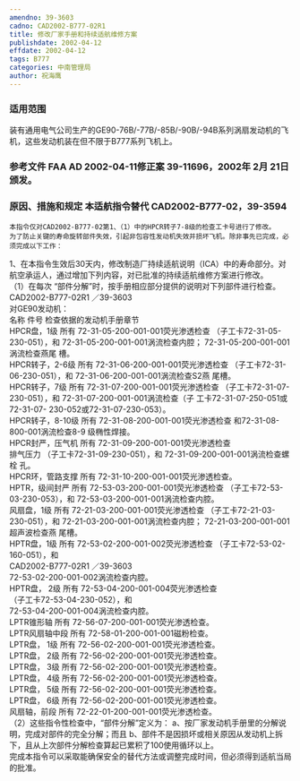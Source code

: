 ```yaml
---
amendno: 39-3603  
cadno: CAD2002-B777-02R1  
title: 修改厂家手册和持续适航维修方案  
publishdate: 2002-04-12  
effdate: 2002-04-12  
tags: B777  
categories: 中南管理局  
author: 祝海鹰  
---
```

  
### 适用范围  
装有通用电气公司生产的GE90-76B/-77B/-85B/-90B/-94B系列涡扇发动机的飞机，这些发动机装在但不限于B777系列飞机上。  
  
<!--more-->  
### 参考文件    FAA AD 2002-04-11修正案 39-11696，2002年 2月 21日颁发。  
  
### 原因、措施和规定 本适航指令替代 CAD2002-B777-02，39-3594  
    本指令仅对CAD2002-B777-02第1、（1）中的HPCR转子7-8级的检查工卡号进行了修改。     为了防止关键的寿命旋转部件失效，引起非包容性发动机失效并损坏飞机。除非事先已完成，必须完成以下工作：  
1、在本指令生效后30天内，修改制造厂持续适航说明（ICA）中的寿命部分。对航空承运人，通过增加下列内容，对已批准的持续适航维修方案进行修改。  
   （1）在每次 “部件分解”时，按手册相应部分提供的说明对下列部件进行检查。  
       CAD2002-B777-02R1    ／39-3603  
对GE90发动机：  
名称  件号  检查依据的发动机手册章节  
HPCR盘，1级  所有 	72-31-05-200-001-001荧光渗透检查 （子工卡72-31-05-230-051），和                          72-31-05-200-001-001涡流检查内腔；                          72-31-05-200-001-001涡流检查燕尾 槽。  
HPCR转子，2-6级  所有 	72-31-06-200-001-001荧光渗透检查 （子工卡72-31-06-230-051），和                          72-31-06-200-001-001涡流检查S2燕 尾槽。  
HPCR转子，7级  所有 	72-31-07-200-001-001荧光渗透检查 （子工卡72-31-07-230-051），和                          72-31-07-200-001-001涡流检查（子                          工卡72-31-07-250-051或72-31-07-                          230-052或72-31-07-230-053）。  
HPCR转子，8-10级 所有  	72-31-08-200-001-001荧光渗透检查 和72-31-08-800-001涡流检查8-9 级椭性焊接。  
HPCR封严，压气机 所有  	72-31-09-200-001-001荧光渗透检查  
排气压力 	（子工卡72-31-09-230-051），和                          72-31-09-200-001-001涡流检查螺栓 孔。  
HPCR环，管路支撑 所有  	72-31-10-200-001-001荧光渗透检查。  
HPTR，级间封严  所有 	72-53-03-200-001-001荧光渗透检查 （子工卡72-53-03-230-053），和                          72-53-03-200-001-001涡流检查内腔。  
风扇盘，1级 所有 	72-21-03-200-001-001荧光渗透检查 （子工卡72-21-03-230-051），和                          72-21-03-200-001-001涡流检查内腔；                          72-21-03-200-001-001超声波检查燕 尾槽。  
HPTR盘，1级  所有 	72-53-02-200-001-002荧光渗透检查 （子工卡72-53-02-160-051），和  
       CAD2002-B777-02R1   ／39-3603  
                         72-53-02-200-001-002涡流检查内腔。  
HPTR盘， 2级   所有  72-53-04-200-001-004荧光渗透检查  
（子工卡72-53-04-230-052），和  
                         72-53-04-200-001-004涡流检查内腔。  
LPTR锥形轴  所有  72-56-07-200-001-001荧光渗透检查。  
LPTR风扇轴中段   所有  72-58-01-200-001-001磁粉检查。  
LPTR盘， 1级   所有  72-56-02-200-001-001荧光渗透检查。  
LPTR盘， 2级   所有  72-56-02-200-001-001荧光渗透检查。  
LPTR盘， 3级   所有  72-56-02-200-001-001荧光渗透检查。  
LPTR盘， 4级   所有  72-56-02-200-001-001荧光渗透检查。  
LPTR盘， 5级   所有  72-56-02-200-001-001荧光渗透检查。  
LPTR盘， 6级   所有  72-56-02-200-001-001荧光渗透检查。  
风扇轴，前段  所有  72-22-01-200-001-001荧光渗透检查。  
（2）这些指令性检查中，“部件分解”定义为：        a、按厂家发动机手册里的分解说明，完成对部件的完全分解；而且        b、部件不是因损坏或相关原因从发动机上拆下，且从上次部件分解检查算起已累积了100使用循环以上。  
    完成本指令可以采取能确保安全的替代方法或调整完成时间，但必须得到适航当局的批准。  
